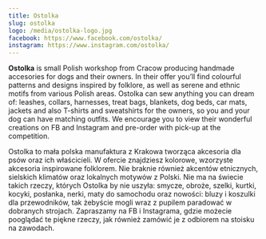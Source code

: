 ```yaml
---
title: Ostolka
slug: ostolka
logo: /media/ostolka-logo.jpg
facebook: https://www.facebook.com/ostolka/
instagram: https://www.instagram.com/ostolka/
---
```

**Ostolka** is small Polish workshop from Cracow producing handmade accesories for dogs and their owners. In their offer you’ll find colourful patterns and designs inspired by folklore, as well as serene and ethnic motifs from various Polish areas. Ostolka can sew anything you can dream of: leashes, collars, harnesses, treat bags, blankets, dog beds, car mats, jackets and also T-shirts and sweatshirts for the owners, so you and your dog can have matching outfits. We encourage you to view their wonderful creations on FB and Instagram and pre-order with pick-up at the competition.

Ostolka to mała polska manufaktura z Krakowa tworząca akcesoria dla psów oraz ich właścicieli. W ofercie znajdziesz kolorowe, wzorzyste akcesoria inspirowane folklorem. Nie braknie również akcentów etnicznych, sielskich klimatów oraz lokalnych motywów z Polski. Nie ma na świecie takich rzeczy, których Ostolka by nie uszyła: smycze, obroże, szelki, kurtki, kocyki, posłanka, nerki, maty do samochodu oraz nowości: bluzy i koszulki dla przewodników, tak żebyście mogli wraz z pupilem paradować w dobranych strojach. Zapraszamy na FB i Instagrama, gdzie możecie pooglądać te piękne rzeczy, jak również zamówić je z odbiorem na stoisku na zawodach.